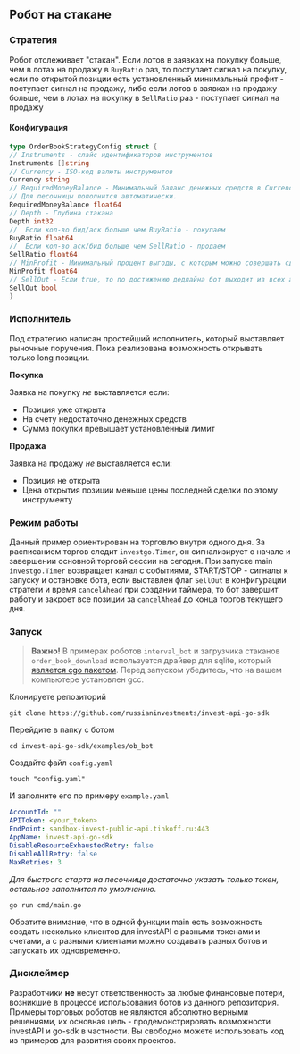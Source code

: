 ## Робот на стакане

### Стратегия
Робот отслеживает "стакан". Если лотов в заявках на покупку больше, чем в лотах на продажу в `BuyRatio` раз,
то поступает сигнал на покупку, если по открытой позиции есть установленный минимальный профит - поступает сигнал на продажу, либо если лотов в заявках на продажу больше, чем в лотах на покупку 
в `SellRatio` раз - поступает сигнал на продажу

#### Конфигурация
```go
type OrderBookStrategyConfig struct {
// Instruments - слайс идентификаторов инструментов
Instruments []string
// Currency - ISO-код валюты инструментов
Currency string
// RequiredMoneyBalance - Минимальный баланс денежных средств в Currency для начала торгов.
// Для песочницы пополнится автоматически.
RequiredMoneyBalance float64
// Depth - Глубина стакана
Depth int32
//  Если кол-во бид/аск больше чем BuyRatio - покупаем
BuyRatio float64
//  Если кол-во аск/бид больше чем SellRatio - продаем
SellRatio float64
// MinProfit - Минимальный процент выгоды, с которым можно совершать сделки
MinProfit float64
// SellOut - Если true, то по достижению дедлайна бот выходит из всех активных позиций
SellOut bool
}
```

### Исполнитель 
Под стратегию написан простейший исполнитель, который выставляет рыночные поручения. 
Пока реализована возможность открывать только long позиции.

**Покупка**

Заявка на покупку *не* выставляется если:
* Позиция уже открыта
* На счету недостаточно денежных средств
* Сумма покупки превышает установленный лимит

**Продажа**

Заявка на продажу *не* выставляется если:
* Позиция не открыта
* Цена открытия позиции меньше цены последней сделки по этому инструменту

### Режим работы
Данный пример ориентирован на торговлю внутри одного дня. За расписанием торгов следит `investgo.Timer`, 
он сигнализирует о начале и завершении основной торговй сессии на сегодня. 
При запуске main `investgo.Timer` возвращает канал с событиями, START/STOP - сигналы к запуску и остановке бота, 
если выставлен флаг `SellOut` в конфигурации стратеги и время `cancelAhead` при создании таймера, то бот завершит работу и закроет все 
позиции за `cancelAhead` до конца торгов текущего дня.

### Запуск 

> **Важно!** В примерах роботов `interval_bot` и загрузчика стаканов `order_book_download` используется драйвер
для sqlite, который [является cgo пакетом](https://github.com/mattn/go-sqlite3#installation). Перед запуском убедитесь, что
на вашем компьютере установлен gcc.

Клонируете репозиторий 

    git clone https://github.com/russianinvestments/invest-api-go-sdk

Перейдите в папку с ботом

    cd invest-api-go-sdk/examples/ob_bot

Создайте файл `config.yaml`

    touch "config.yaml"

И заполните его по примеру `example.yaml`

```yaml
AccountId: ""
APIToken: <your_token>
EndPoint: sandbox-invest-public-api.tinkoff.ru:443
AppName: invest-api-go-sdk
DisableResourceExhaustedRetry: false
DisableAllRetry: false
MaxRetries: 3
```

*Для быстрого старта на песочнице достаточно указать только токен, остальное заполнится по умолчанию.*

    go run cmd/main.go

Обратите внимание, что в одной функции main есть возможность создать несколько клиентов для investAPI c разными 
токенами и счетами, а с разными клиентами можно создавать разных ботов и запускать их одновременно. 

### Дисклеймер

Разработчики **не** несут ответственность за любые финансовые потери, возникшие в процессе использования ботов из данного репозитория.
Примеры торговых роботов не являются абсолютно верными решениями, их основная цель - продемонстрировать возможности
investAPI и go-sdk в частности. Вы свободно можете использовать код из примеров для развития своих проектов.